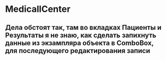 # MedicallCenter
## Дела обстоят так, там во вкладках Пациенты и Результаты я не знаю, как сделать запихнуть данные из экзампляра объекта в ComboBox, для последующего редактирования записи
